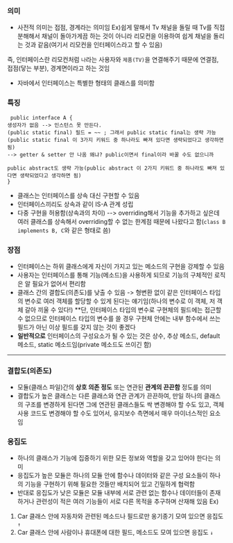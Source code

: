 ### 의미
- 사전적 의미는 접점, 경계라는 의미임
Ex)쉽게 말해서 Tv 채널을 돌릴 때 Tv를 직접 분해해서 채널이 돌아가게끔 하는 것이 아니라 리모컨을 이용하여 쉽게 채널을 돌리는 것과 같음(여기서 리모컨을 인터페이스라고 할 수 있음)

즉,  인터페이스란 리모컨처럼 `나`라는 사용자와 `제품(TV)`을 연결해주기 때문에 연결점, 접점(닿는 부분), 경계면이라고 하는 것임
- 자바에서 인터페이스는 특별한 형태의 클래스를 의미함
### 특징
```
 public interface A {
생성자가 없음 --> 인스턴스 못 만든다.
(public static final) 필드 = ~~ ; 그래서 public static final는 생략 가능
(public static final 이 3가지 키워드 중 하나라도 빠져 있다면 생략되었다고 생각하면 됨)
--> getter & setter 안 나옴 왜냐? public이면서 final이라 바꿀 수도 없으니까

public abstract도 생략 가능(public abstract 이 2가지 키워드 중 하나라도 빠져 있다면 생략되었다고 생각하면 됨)
}
```
- 클래스는 인터페이스를 상속 대신 구현할 수 있음
- 인터페이스끼리도 상속과 같이 IS-A 관계 성립
- 다중 구현을 허용함(상속과의 차이) 
--> overriding해서 기능을 추가하고 싶은데 여러 클래스를 상속해서 overriding할 수 없는 한계점 때문에 나왔다고 함(`class B implements B, C`와 같은 형태로 씀)
### 장점
- 인터페이스는 하위 클래스에게 자신이 가지고 있는 메소드의 구현을 강제할 수 있음
- 사용자는 인터페이스를 통해 기능(메소드)을 사용하게 되므로 기능의 구체적인 로직은 알 필요가 없어서 편리함
- 클래스 간의 결합도(의존도)를 낮출 수 있음 -> 형변환 없이 같은 인터페이스 타입의 변수로 여러 객체를 할당할 수 있게 된다는 얘기임(하나의 변수로 이 객체, 저 객체 갈아 끼울 수 있다!) **단, 인터페이스 타입의 변수로 구현체의 필드에는 접근할 수 없으므로 인터페이스 타입의 변수를 쓸 경우 구현체 안에는 내부 함수에서 쓰는 필드가 아닌 이상 필드를 갖지 않는 것이 좋겠다
- **일반적으로** 인터페이스의 구성요소가 될 수 있는 것은 상수, 추상 메소드, default 메소드, static 메소드임(private 메소드도 쓰이긴 함)

* * *
### 결합도(의존도)
- 모듈(클래스 파일)간의 **상호 의존 정도** 또는 연관된 **관계의 끈끈함** 정도를 의미
- 결합도가 높은 클래스는 다른 클래스와 연관 관계가 끈끈하여, 만일 하나의 클래스의 구조를 변경하게 된다면 그에 연관된 클래스들도 싹 변경해야 할 수도 있고, 객체 사용 코드도 변경해야 할 수도 있어서, 유지보수 측면에서 매우 마이너스적인 요소임
### 응집도
- 하나의 클래스가 기능에 집중하기 위한 모든 정보와 역할을 갖고 있어야 한다는 의미
- 응집도가 높은 모듈은 하나의 모듈 안에 함수나 데이터와 같은 구성 요소들이 하나의 기능을 구현하기 위해 필요한 것들만 배치되어 있고 긴밀하게 협력함
- 반대로 응집도가 낮은 모듈은 모듈 내부에 서로 관련 없는 함수나 데이터들이 존재하거나 관련성이 적은 여러 기능들이 서로 다른 목적을 추구하며 산재해 있음
Ex) 
1. Car 클래스 안에 자동차와 관련된 메소드나 필드로만 옹기종기 모여 있으면 응집도 `↑`
2. Car 클래스 안에 사람이나 휴대폰에 대한 필드, 메소드도 모여 있으면 응집도 `↓`
